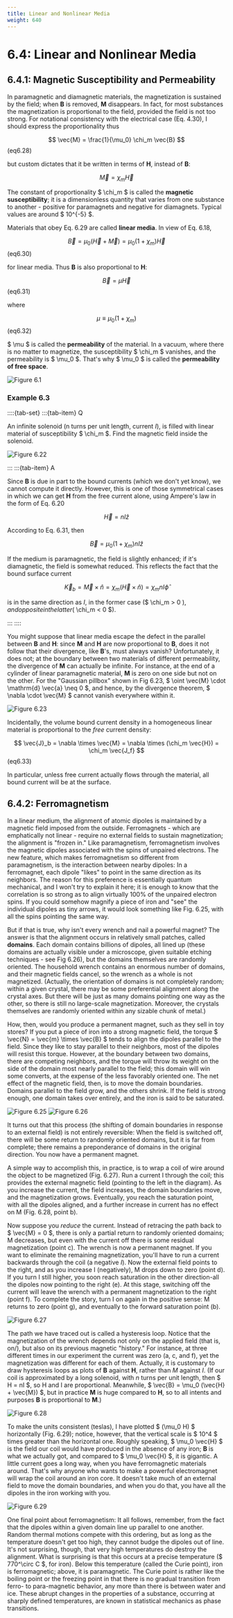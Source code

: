 ```yaml
---
title: Linear and Nonlinear Media
weight: 640
---
```


# 6.4: Linear and Nonlinear Media

## 6.4.1: Magnetic Susceptibility and Permeability

In paramagnetic and diamagnetic materials, the magnetization is sustained by the field; when __B__ is removed, __M__ disappears. In fact, for most substances the magnetization is proportional to the field, provided the field is not too strong. For notational consistency with the electrical case (Eq. 4.30), I should express the proportionality thus

$$
\vec{M} = \frac{1}{\mu_0} \chi_m \vec{B}
$$ (eq6.28)

but custom dictates that it be written in terms of __H__, instead of __B__:

$$
\vec{M} = \chi_m \vec{H}
$$

The constant of proportionality $ \chi_m $ is called the __magnetic susceptibility__; it is a dimensionless quantity that varies from one substance to another - positive for paramagnets and negative for diamagnets. Typical values are around $ 10^{-5} $.

Materials that obey Eq. 6.29 are called __linear media__. In view of Eq. 6.18,

$$
\vec{B} = \mu_0 (\vec{H} + \vec{M}) = \mu_0 (1 + \chi_m) \vec{H} 
$$ (eq6.30)

for linear media. Thus __B__ is also proportional to __H__:

$$
\vec{B} = \mu \vec{H} 
$$ (eq6.31)

where

$$
\mu \equiv \mu_0 (1 + \chi_m) 
$$ (eq6.32)

$ \mu $ is called the __permeability__ of the material. In a vacuum, where there is no matter to magnetize, the susceptibility $ \chi_m $ vanishes, and the permeability is $ \mu_0 $. That's why $ \mu_0 $ is called the __permeability of free space__.

![Figure 6.1](../img/6.1.png)

### Example 6.3

::::{tab-set}
:::{tab-item} Q

An infinite solenoid (n turns per unit length, current _I_), is filled with linear material of susceptibility $ \chi_m $. Find the magnetic field inside the solenoid.

![Figure 6.22](../img/6.22.png)

:::
:::{tab-item} A

Since __B__ is due in part to the bound currents (which we don't yet know), we cannot compute it directly. However, this is one of those symmetrical cases in which we can get __H__ from the free current alone, using Ampere's law in the form of Eq. 6.20

$$
\vec{H} = n I \hat{z}
$$

According to Eq. 6.31, then

$$
\vec{B} = \mu_0(1 + \chi_m) n I \hat{z}
$$

If the medium is paramagnetic, the field is slightly enhanced; if it's diamagnetic, the field is somewhat reduced. This reflects the fact that the bound surface current

$$
\vec{K}_b = \vec{M} \times \hat{n} = \chi_m (\vec{H} \times \hat{n} ) = \chi_m n I \hat{\phi}
$$

is in the same direction as _I_, in the former case ($ \chi_m > 0 $), and opposite in the latter ($ \chi_m < 0 $).


:::
::::


You might suppose that linear media escape the defect in the parallel between __B__ and __H__: since __M__ and __H__ are now proportional to __B__, does it not follow that their divergence, like __B__'s, must always vanish? Unfortunately, it does not; at the boundary between two materials of different permeability, the divergence of __M__ can actually be infinite. For instance, at the end of a cylinder of linear paramagnetic material, __M__ is zero on one side but not on the other. For the "Gaussian pillbox" shown in Fig 6.23, $ \oint \vec{M} \cdot \mathrm{d} \vec{a} \neq 0 $, and hence, by the divergence theorem, $ \nabla \cdot  \vec{M} $ cannot vanish everywhere within it.

![Figure 6.23](../img/6.23.png)

Incidentally, the volume bound current density in a homogeneous linear material is proportional to the _free_ current density:

$$
\vec{J}_b = \nabla \times  \vec{M} = \nabla \times  (\chi_m \vec{H}) = \chi_m \vec{J_f} 
$$ (eq6.33)


In particular, unless free current actually flows through the material, all bound current will be at the surface.

## 6.4.2: Ferromagnetism

In a linear medium, the alignment of atomic dipoles is maintained by a magnetic field imposed from the outside. Ferromagnets - which are emphatically not linear - require no external fields to sustain magnetization; the alignment is "frozen in." Like paramagnetism, ferromagnetism involves the magnetic dipoles associated with the spins of unpaired electrons. The new feature, which makes ferromagnetism so different from paramagnetism, is the interaction between nearby dipoles: In a ferromagnet, each dipole "likes" to point in the same direction as its neighbors. The reason for this preference is essentially quantum mechanical, and I won't try to explain it here; it is enough to know that the correlation is so strong as to align virtually 100% of the unpaired electron spins. If you could somehow magnify a piece of iron and "see" the individual dipoles as tiny arrows, it would look something like Fig. 6.25, with all the spins pointing the same way.

But if that is true, why isn't every wrench and nail a powerful magnet? The answer is that the alignment occurs in relatively small patches, called __domains__. Each domain contains billions of dipoles, all lined up (these domains are actually visible under a microscope, given suitable etching techniques - see Fig 6.26), but the domains themselves are randomly oriented. The household wrench contains an enormous number of domains, and their magnetic fields cancel, so the wrench as a whole is not magnetized. (Actually, the orientation of domains is not completely random; within a given crystal, there may be some preferential alignment along the crystal axes. But there will be just as many domains pointing one way as the other, so there is still no large-scale magnetization. Moreover, the crystals themselves are randomly oriented within any sizable chunk of metal.)

How, then, would you produce a permanent magnet, such as they sell in toy stores? If you put a piece of iron into a strong magnetic field, the torque $ \vec{N} = \vec{m} \times \vec{B} $ tends to align the dipoles parallel to the field. Since they like to stay parallel to their neighbors, most of the dipoles will resist this torque. However, at the boundary between two domains, there are competing neighbors, and the torque will throw its weight on the side of the domain most nearly parallel to the field; this domain will win some converts, at the expense of the less favorably oriented one. The net effect of the magnetic field, then, is to move the domain boundaries. Domains parallel to the field grow, and the others shrink. If the field is strong enough, one domain takes over entirely, and the iron is said to be saturated.

![Figure 6.25](../img/6.25.png)
![Figure 6.26](../img/6.26.png)

It turns out that this process (the shifting of domain boundaries in response to an external field) is not entirely reversible: When the field is switched off, there will be some return to randomly oriented domains, but it is far from complete; there remains a preponderance of domains in the original direction. You now have a permanent magnet.

A simple way to accomplish this, in practice, is to wrap a coil of wire around the object to be magnetized (Fig. 6.27). Run a current I through the coil; this provides the external magnetic field (pointing to the left in the diagram). As you increase the current, the field increases, the domain boundaries move, and the magnetization grows. Eventually, you reach the saturation point, with all the dipoles aligned, and a further increase in current has no effect on M (Fig. 6.28, point b).

Now suppose you _reduce_ the current. Instead of retracing the path back to $ \vec{M} = 0 $, there is only a partial return to randomly oriented domains; M decreases, but even with the current off there is some residual magnetization (point c). The wrench is now a permanent magnet. If you want to eliminate the remaining magnetization, you'll have to run a current backwards through the coil (a negative _I_). Now the external field points to the right, and as you increase I (negatively), M drops down to zero (point d). If you turn I still higher, you soon reach saturation in the other direction-all the dipoles now pointing to the right (e). At this stage, switching off the current will leave the wrench with a permanent magnetization to the right (point f). To complete the story, turn I on again in the positive sense: M returns to zero (point g), and eventually to the forward saturation point (b).

![Figure 6.27](../img/6.27.png)

The path we have traced out is called a hysteresis loop. Notice that the magnetization of the wrench depends not only on the applied field (that is, on/), but also on its previous magnetic "history." For instance, at three different times in our experiment the current was zero (a, c, and f), yet the magnetization was different for each of them. Actually, it is customary to draw hysteresis loops as plots of __B__ against __H__, rather than _M_ against _I_. (If our coil is approximated by a long solenoid, with _n_ turns per unit length, then $ H = nI $, so H and I are proportional. Meanwhile, $ \vec{B} = \mu_0 (\vec{H} + \vec{M}) $, but in practice __M__ is huge compared to __H__, so to all intents and purposes __B__ is proportional to __M__.)

![Figure 6.28](../img/6.28.png)

To make the units consistent (teslas), I have plotted $ (\mu_0 H) $  horizontally (Fig. 6.29); notice, however, that the vertical scale is $ 10^4 $ times greater than the horizontal one. Roughly speaking, $ \mu_0 \vec{H} $ is the field our coil would have produced in the absence of any iron; __B__ is what we actually got, and compared to $ \mu_0 \vec{H} $, it is gigantic. A little current goes a long way, when you have ferromagnetic materials around. That's why anyone who wants to make a powerful electromagnet will wrap the coil around an iron core. It doesn't take much of an external field to move the domain boundaries, and when you do that, you have all the dipoles in the iron working with you.

![Figure 6.29](../img/6.29.png)

One final point about ferromagnetism: It all follows, remember, from the fact that the dipoles within a given domain line up parallel to one another. Random thermal motions compete with this ordering, but as long as the temperature doesn't get too high, they cannot budge the dipoles out of line. It's not surprising, though, that very high temperatures do destroy the alignment. What is surprising is that this occurs at a precise temperature ($ 770^\circ C $, for iron). Below this temperature (called the Curie point), iron is ferromagnetic; above, it is paramagnetic. The Curie point is rather like the boiling point or the freezing point in that there is no gradual transition from ferro- to para-magnetic behavior, any more than there is between water and ice. These abrupt changes in the properties of a substance, occurring at sharply defined temperatures, are known in statistical mechanics as phase transitions.